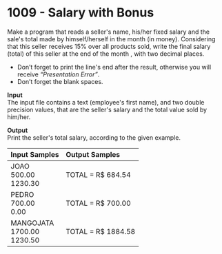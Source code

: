 # 1009 - Salary with Bonus

Make a program that reads a seller's name, his/her fixed salary and the sale's total made by himself/herself in the month (in money). Considering that this seller receives 15% over all products sold, write the final salary (total) of this seller at the end of the month , with two decimal places.

- Don’t forget to print the line's end after the result, otherwise you will receive *“Presentation Error”*.
- Don’t forget the blank spaces.

**Input**<br>
The input file contains a text (employee's first name), and two double precision values, that are the seller's salary and the total value sold by him/her.

**Output**<br>
Print the seller's total salary, according to the given example.

| Input Samples                          | Output Samples     |
|:---------------------------------------|:-------------------|
| JOAO      <br> 500.00  <br> 1230.30    | TOTAL = R$ 684.54  |
| PEDRO     <br> 700.00  <br> 0.00       | TOTAL = R$ 700.00  |
| MANGOJATA <br> 1700.00 <br> 1230.50    | TOTAL = R$ 1884.58 |